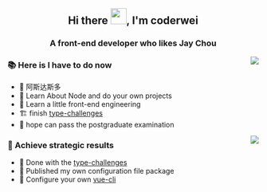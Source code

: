 <h2 align="center">Hi there <img src="https://cdn.jsdelivr.net/gh/dmego/images/img/Hi.gif" height="32" />, I'm coderwei</h2> 
<h3 align="center">A front-end developer who likes Jay Chou</h3>

<img align="right" src="https://github-readme-stats.vercel.app/api?username=coderwei99&count_private=true&show_icons=true&theme=radical"></img>

### :books: Here is I have to do now

* 🧐 阿斯达斯多
* 🌱 Learn About Node and do your own projects
* 🌱 Learn a little front-end engineering
* 🏗️ finish [type-challenges](https://github.com/type-challenges/type-challenges)
* 📝 hope can pass the postgraduate examination


<img align="right" src="https://github-readme-stats.vercel.app/api/top-langs/?username=coderwei99&layout=compact"></img>


### :triangular_flag_on_post: Achieve strategic results

* 🥇 Done with the [type-challenges](https://github.com/type-challenges/type-challenges)
* 🥈 Published my own configuration file package
* 🥉 Configure your own [vue-cli](https://github.com/coderwei99/my-cli)

